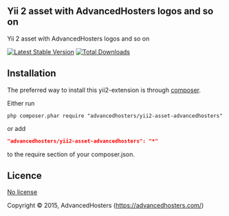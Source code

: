 Yii 2 asset with AdvancedHosters logos and so on
------------------------------------------------

Yii 2 asset with AdvancedHosters logos and so on

[![Latest Stable Version](https://poser.pugx.org/advancedhosters/yii2-asset-advancedhosters/v/stable.png)](https://packagist.org/packages/advancedhosters/yii2-asset-advancedhosters)
[![Total Downloads](https://poser.pugx.org/advancedhosters/yii2-asset-advancedhosters/downloads.png)](https://packagist.org/packages/advancedhosters/yii2-asset-advancedhosters)

## Installation

The preferred way to install this yii2-extension is through [composer](http://getcomposer.org/download/).

Either run

```
php composer.phar require "advancedhosters/yii2-asset-advancedhosters"
```

or add

```json
"advancedhosters/yii2-asset-advancedhosters": "*"
```

to the require section of your composer.json.

## Licence

[No license](http://choosealicense.com/licenses/no-license)

Copyright © 2015, AdvancedHosters (https://advancedhosters.com/)
